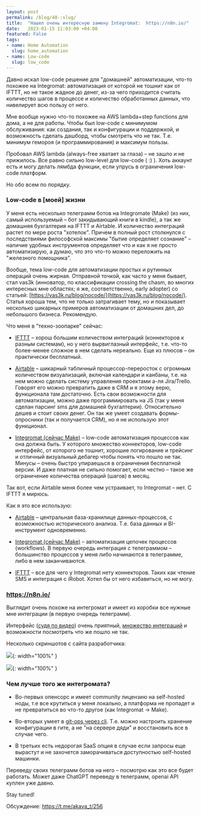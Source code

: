 ```yaml
---
layout: post
permalink: /blog/48-:slug/
title:  "Нашел очень интересную замену Integromat:  https://n8n.io/"
date:   2023-01-15 11:03:00 +04:00
featured: False
tags: 
- name: Home Automation
  slug: home_automation
- name: Low-code
  slug: low_code
---
```


Давно искал low-code решение для "домашней" автоматизации, что-то похожее на Integromat: автоматизация от которой не тошнит как от IFTTT, но не такое жадное до денег, из-за чего приходится считать количество шагов в процессе и количество обработанных данных, что нивелирует всю пользу от него.  

Мне вообще нужно что-то похожее на AWS lambda+step functions для дома, а не для работы. Чтобы был low-code с минимумом обслуживания: как создания, так и конфигурации и поддержкой, и возможность сделать дашборд, чтобы смотреть что не так. Т.е. минимум гемороя (и программирования) и максимум пользы. 

Пробовал AWS lambda (always-free хватает за глаза) – не зашло и не прижилось. Все равно сильно low-level для low-code ( :) ). Хоть аккаунт есть и могу делать лямбда функции, если упрусь в ограничения low-code платформ.

Но обо всем по порядку.

### Low-code в [моей] жизни

У меня есть несколько телеграмм ботов на Integromate (Make) (из них, самый используемый – бот закидывающий книги в kindle), а так же домашняя бухгалтерия на IFTTT и Airtable. И количество интеграций растет по мере роста "хотелок". Причем в полный рост столкнулся с последствиями философской максимы "бытие определяет сознание" – наличие удобных инструментов определяет что и как я не просто автоматизирую, а думаю, что это что-то можно переложить на "железного помощника".

Вообще, тема low-code для автоматизации простых и рутинных операций очень жирная. Отправной точкой, как часто у меня бывает, стал vas3k (инноватор, по классификации crossing the chasm, во многих интересных мне областях; я же, соответственно, early adopter) со статьей: [https://vas3k.ru/blog/nocode/](https://vas3k.ru/blog/nocode/). Статья хороша тем, что не только затрагивает тему, но и показывает несколько шикарных примеров автоматизации от домашних дел, до небольшого бизнеса. Рекомендую.

Что меня в "техно-зоопарке" сейчас:

- [IFTTT](https://ifttt.com/) – хорош большим количеством интеграций (коннекторов к разным системам), но у него вырвиглазный интерфейс, т.е. что-то более-менее сложное в нем сделать нереально. Еще из плюсов – он практически бесплатный.

- [Airtable](https://www.airtable.com/) – шикарный табличный процессор-переросток с огромным количеством визуализаций, включая календари и канбаны, т.е. на нем можно сделать систему управления проектами а-ля Jira/Trello. Говорят его можно превратить даже в CRM и я этому верю, функционала там достаточно. Есть свои возможности для автоматизации, можно даже программировать на JS (так у меня сделан парсинг sms для домашней бухгалтерии). Относительно дешев и стоит своих денег. Он так же умеет создавать формы-опросники (так и получается CRM), но я не использую этот функционал.

- [Integromat (сейчас Make)](https://www.make.com/) – low-code автоматизация процессов как она должна быть. У которого множество коннекторов, low-code интерфейс, от которого не тошнит, хорошие логирование и трейсинг и отличный визуальный дебагер чтобы понять что пошло не так. Минусы – очень быстро упираешься в ограничения бесплатной версии. И даже платная не сильно помогает, если честно – такое же ограничение количества операций (шагов) в месяц.

Так вот, если Airtable меня более чем устраивает, то Integromat – нет. С IFTTT я мирюсь.

Как я это все использую:

 - [Airtable](https://www.airtable.com/) – центральная база-хранилице данных-процессов, с возможностью исторического анализа. Т.е. база данных и BI-инструмент одновременно. 

- [Integromat (сейчас Make)](https://www.make.com/) – автоматизация цепочек процессов (workflows). В первую очередь интеграция с телеграммом – большинство процессов у меня либо начинаются в телеграмме, либо в нем заканчиваются.

- [IFTTT](https://ifttt.com/) – все для чего у Integromat нету коннекторов. Таких как чтение SMS и интеграция с iRobot. Хотел бы от него избавиться, но не могу.

### https://n8n.io/

Выглядит очень похоже на интегромат и имеет из коробки все нужные мне интеграции (в первую очередь телеграмм).

Интерфейс ([судя по видео](https://www.youtube.com/watch?v=RpjQTGKm-ok)) очень приятный, [множество интеграций](https://n8n.io/integrations/) и возможности посмотреть что же пошло не так.

Несколько скриншотов с сайта разработчика:

![](https://firebasestorage.googleapis.com/v0/b/firescript-577a2.appspot.com/o/imgs%2Fapp%2FAndrei_Knowledge_Base%2Fk2M4-zea0X.png?alt=media&token=68d2f892-af7f-4cec-b3f2-5bce9612d9fb){: width="100%" }

![](https://firebasestorage.googleapis.com/v0/b/firescript-577a2.appspot.com/o/imgs%2Fapp%2FAndrei_Knowledge_Base%2FxuHNIla-X3.png?alt=media&token=2c2ee095-5602-4d4b-87c5-749dde89bfc3){: width="100%" }

### Чем лучше того же интегромата?

- Во-первых опенсорс и имеет community лицензию на self-hosted ноды, т.е все крутиться у меня локально, а платформа не пропадет и не превратиться во что-то другое (как Integromat -> Make).

- Во-вторых умеет в [git-ops через cli](https://docs.n8n.io/reference/cli-commands/). Т.е. можно настроить хранение конфигурации в гите, а не "на сервере дяди" и восстановить все в случае чего.

- В третьих есть недорогая SaaS опция в случае если запросы еще вырастут и не захочется заморачиваться доступностью self-hosted машинки.

Переведу своих телеграмм ботов на него – посмотрю как это все будет работать. Может даже ChatGPT переведу в телеграмм, openai API куплен уже давно. 

Stay tuned!

Обсуждение: https://t.me/akava_t/256
